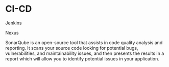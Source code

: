 # CI-CD
Jenkins


Nexus


SonarQube is an open-source tool that assists in code quality analysis and reporting. 
It scans your source code looking for potential bugs, vulnerabilities, and maintainability issues, and then presents the results in a report which will allow you to identify potential issues in your application.
